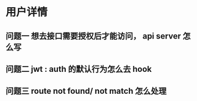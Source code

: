# 用户详情

## 问题一 想去接口需要授权后才能访问， api server 怎么写

## 问题二 jwt : auth 的默认行为怎么去 hook

## 问题三 route not found/ not match 怎么处理